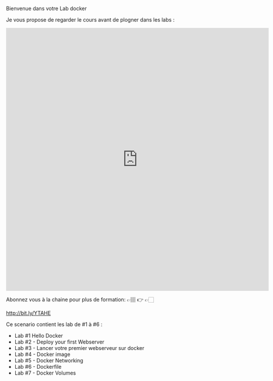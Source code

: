 Bienvenue dans votre Lab docker

Je vous propose de regarder le cours avant de plogner dans les labs :

<iframe width="720" height="720" src="https://www.youtube-nocookie.com/embed/C2InZvQc_zY" frameborder="0" allow="accelerometer; autoplay; encrypted-media; gyroscope; picture-in-picture" allowfullscreen></iframe>

Abonnez vous à la chaine pour plus de formation:
👉🏽 👉 👉🏻

http://bit.ly/YTAHE

Ce scenario contient les lab de #1 à #6 :

- Lab #1 Hello Docker
- Lab #2 - Deploy your first Webserver
- Lab #3 - Lancer votre premier webserveur sur docker
- Lab #4 - Docker image
- Lab #5 - Docker Networking
- Lab #6 - Dockerfile
- Lab #7 - Docker Volumes
